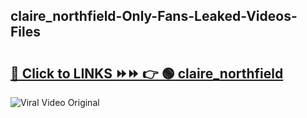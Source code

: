 
 ## claire_northfield-Only-Fans-Leaked-Videos-Files

# <h2><a href="https://mediaupload.pro?claire_northfield">🔗 Click to LINKS ⏩⏩ 👉 🟢 claire_northfield </a></h2>

<a href="https://mediaupload.pro?claire_northfield" rel="nofollow" data-target="animated-image.originalLink"><img src="https://i.ibb.co.com/xMMVF88/686577567.gif" alt="Viral Video Original" style="max-width: 100%; display: inline-block;" data-target="animated-image.originalImage"></a>